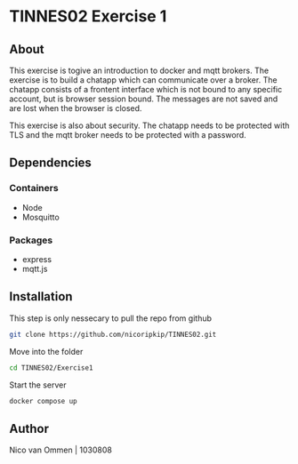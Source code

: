 
# TINNES02 Exercise 1

## About

This exercise is togive an introduction to docker and mqtt brokers. The exercise is to build a chatapp which can communicate over a broker. 
The chatapp consists of a frontent interface which is not bound to any specific account, but is browser session bound. The messages are not saved and are lost when the browser is closed.

This exercise is also about security. The chatapp needs to be protected with TLS and the mqtt broker needs to be protected with a password.

## Dependencies

### Containers

- Node
- Mosquitto

### Packages

- express
- mqtt.js

## Installation

This step is only nessecary to pull the repo from github
```bash
git clone https://github.com/nicoripkip/TINNES02.git
```

Move into the folder
```bash
cd TINNES02/Exercise1
```

Start the server
```bash
docker compose up
```

## Author

Nico van Ommen | 1030808